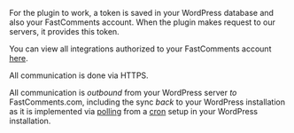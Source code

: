 For the plugin to work, a token is saved in your WordPress database and also your FastComments account. When the plugin makes request to our servers, it provides
this token.

You can view all integrations authorized to your FastComments account [here](https://fastcomments.com/auth/my-account/manage-data/integrations).

All communication is done via HTTPS.

All communication is *outbound* from your WordPress server *to* FastComments.com, including the sync *back* to your WordPress installation as it is implemented
via [polling](https://en.wikipedia.org/wiki/Polling_(computer_science)) from a [cron](https://developer.wordpress.org/plugins/cron/) setup in your WordPress installation.
